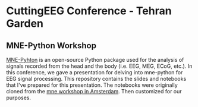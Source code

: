 # CuttingEEG Conference - Tehran Garden
## MNE-Python Workshop
[MNE-Pyhton](https://github.com/mne-tools) is an open-source Python package used for the analysis of signals recorded from the head and the body (i.e. EEG, MEG, ECoG, etc.). In this conference, we gave a presentation for delving into mne-python for EEG signal processing.
This repository contains the slides and notebooks that I've prepared for this presentation.
The notebooks were originally cloned from the [mne workshop in Amsterdam](https://github.com/jona-sassenhagen/mne_workshop_amsterdam).
Then customized for our purposes.
